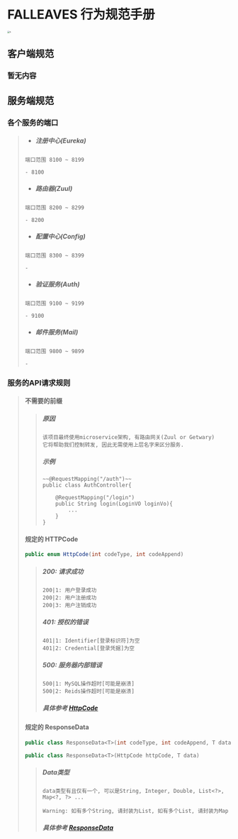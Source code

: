 # FALLEAVES 行为规范手册

<img src="https://basic-images-1252577698.cos.ap-shenzhen-fsi.myqcloud.com/5.jpg" alt="s" style="zoom:33%;" />



## 客户端规范

### 暂无内容



## 服务端规范

### 各个服务的端口

> - ##### 注册中心(Eureka)
>
> ```
>端口范围 8100 ~ 8199
> 
> - 8100
> ```
> 
> - ##### 路由器(Zuul)
>
> ```
>端口范围 8200 ~ 8299
> 
> - 8200
> ```
> 
> - ##### 配置中心(Config)
>
> ```
>端口范围 8300 ~ 8399
> 
> - 
> ```
> 
> - ##### 验证服务(Auth)
>
> ```
> 端口范围 9100 ~ 9199
> 
> - 9100
> ```
> 
> - ##### 邮件服务(Mail)
>
> ```
> 端口范围 9800 ~ 9899
> 
> - 
> ```
> 



### 服务的API请求规则

> #### 不需要的前缀
>
> > ##### 原因
> >
> > ```
> > 该项目最终使用microservice架构, 有路由网关(Zuul or Getwary)
> > 它将帮助我们控制转发, 因此无需使用上层名字来区分服务.
> > ```
> > 
> > ##### 示例
> >
> > ```
> > ~~@RequestMapping("/auth")~~
> > public class AuthController{
> > 		
> > 	@RequestMapping("/login")
> > 	public String login(LoginVO loginVo){
> > 		...
> > 	}
> > }
> > ```
> >
>
> 
>
> #### 规定的 HTTPCode
>
> ```java
> public enum HttpCode(int codeType, int codeAppend)
> ```
> > ##### 200: 请求成功
> > 
> > 
> > ```
> > 200|1: 用户登录成功
> > 200|2: 用户注册成功
> > 200|3: 用户注销成功
> > ```
> > 
> > ##### 401: 授权的错误
> >
> > ```
> > 401|1: Identifier[登录标识符]为空
> > 401|2: Credential[登录凭据]为空
> > ```
> > 
> > 
> > ##### 500: 服务器内部错误
> >
> > ```
> > 500|1: MySQL操作超时[可能是崩溃]
> > 500|2: Reids操作超时[可能是崩溃]
> > ```
> > 
> > ##### 具体参考  [HttpCode](https://github.com/Graceyu67/Falleaves/blob/master/falleaves-server/falleaves-starter-utils/src/main/java/org/techas/falleaves/utils/ReturnValue.java)
> > 
> 
> 
> 
> #### 规定的 ResponseData
> 
> ```java
> public class ResponseData<T>(int codeType, int codeAppend, T data)
> ```
> ```java
> public class ResponseData<T>(HttpCode httpCode, T data)
> ```
> >##### Data类型
> > 
> >```
> >data类型有且仅有一个, 可以是String, Integer, Double, List<?>, Map<?, ?> ...
> >
> >Warning: 如有多个String, 请封装为List, 如有多个List, 请封装为Map
> >```
>>##### 具体参考 [ResponseData](https://github.com/Graceyu67/Falleaves/blob/master/falleaves-server/falleaves-starter-utils/src/main/java/org/techas/falleaves/utils/ResponseData.java)
> 

